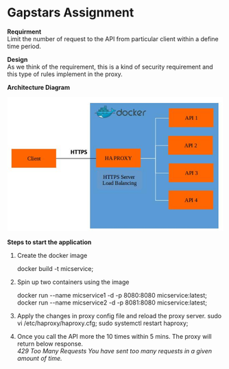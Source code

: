 # Gapstars Assignment

<b>Requirment</b></br>
Limit the number of request to the API from particular client within a define time period.

<b>Design</b></br>
As we think of the requirement, this is a kind of security requirement and this type of rules implement in the proxy.

<b>Architecture Diagram</b></br>

![Architech Diagram](/images/archi-diagram.jpg)



<b>Steps to start the application</b>

1. Create the docker image

   docker build -t micservice;

2. Spin up two containers using the image
 
   docker run --name micservice1 -d -p 8080:8080 micservice:latest;</br>
   docker run --name micservice2 -d -p 8081:8080 micservice:latest;

3. Apply the changes in proxy config file and reload the proxy server.
   sudo vi /etc/haproxy/haproxy.cfg;
   sudo systemctl restart haproxy;

4. Once you call the API more the 10 times within 5 mins. The proxy will return below response.</br>
   <i>429 Too Many Requests
   You have sent too many requests in a given amount of time.
   </i>
